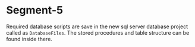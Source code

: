 # Segment-5

Required database scripts are save in the new sql server database project called as `DatabaseFiles`. The stored procedures and table
structure can be found inside there.

